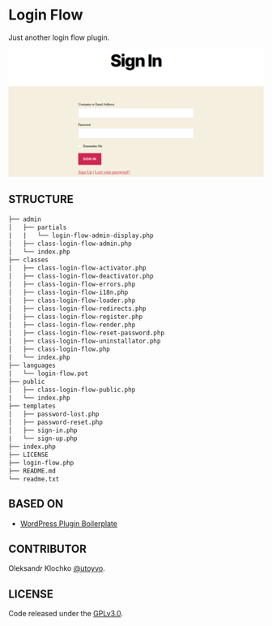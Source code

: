 # Login Flow

Just another login flow plugin.

![Login Flow](screenshot.png)

## STRUCTURE
```
├── admin
│   ├── partials
|   |   └── login-flow-admin-display.php
│   ├── class-login-flow-admin.php
│   └── index.php
├── classes
│   ├── class-login-flow-activator.php
│   ├── class-login-flow-deactivator.php
│   ├── class-login-flow-errors.php
│   ├── class-login-flow-i18n.php
│   ├── class-login-flow-loader.php
│   ├── class-login-flow-redirects.php
│   ├── class-login-flow-register.php
│   ├── class-login-flow-render.php
│   ├── class-login-flow-reset-password.php
│   ├── class-login-flow-uninstallator.php
│   ├── class-login-flow.php
|   └── index.php
├── languages
|   └── login-flow.pot
├── public
│   ├── class-login-flow-public.php
|   └── index.php
├── templates
│   ├── password-lost.php
│   ├── password-reset.php
│   ├── sign-in.php
|   └── sign-up.php
├── index.php
├── LICENSE
├── login-flow.php
├── README.md
└── readme.txt
```

## BASED ON
- [WordPress Plugin Boilerplate](https://github.com/DevinVinson/WordPress-Plugin-Boilerplate)

## CONTRIBUTOR
Oleksandr Klochko [@utoyvo](https://github.com/utoyvo).

## LICENSE
Code released under the [GPLv3.0](LICENSE).
